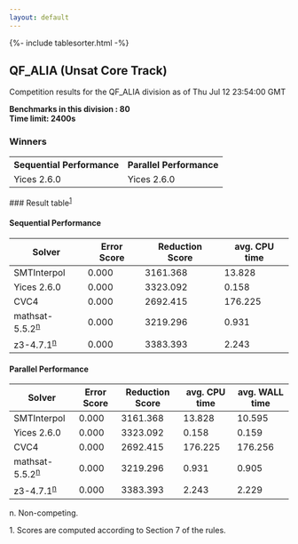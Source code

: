 ```yaml
---
layout: default
---
```

{%- include tablesorter.html -%}

##  QF_ALIA (Unsat Core Track)

Competition results for the QF_ALIA division as of Thu Jul 12 23:54:00 GMT

**Benchmarks in this division : 80  
Time limit: 2400s** 

### Winners
<table>
<tr>
<th class="center">Sequential Performance</th>
<th class="center">Parallel Performance</th>
</tr><tr class="center"><td>Yices 2.6.0</td><td>Yices 2.6.0</td></tr></table>
### Result table<sup><a href="#fn1">1</a></sup>

#### Sequential Performance

<table id="sequential" class="result sorted">
<thead><tr class="center">
  <th>Solver</th>
  <th>Error Score</th>
  <th>Reduction Score</th>
  <th>avg. CPU time</th>
</tr></thead><tr>
<td>SMTInterpol</td>
<td>0.000</td><td>3161.368</td><td>13.828</td></tr><tr>
<td>Yices 2.6.0</td>
<td>0.000</td><td>3323.092</td><td>0.158</td></tr><tr>
<td>CVC4</td>
<td>0.000</td><td>2692.415</td><td>176.225</td></tr><tr>
<td>mathsat-5.5.2<SUP><a href="#fn">n</a></SUP></td>
<td>0.000</td><td>3219.296</td><td>0.931</td></tr><tr>
<td>z3-4.7.1<SUP><a href="#fn">n</a></SUP></td>
<td>0.000</td><td>3383.393</td><td>2.243</td></tr></table>

#### Parallel Performance

<table id="parallel" class="result sorted">
<thead><tr class="center">
  <th>Solver</th>
  <th>Error Score</th>
  <th>Reduction Score</th>
  <th>avg. CPU time</th>
  <th>avg. WALL time</th>
</tr></thead><tr>
<td>SMTInterpol</td>
<td>0.000</td><td>3161.368</td><td>13.828</td><td>10.595</td></tr><tr>
<td>Yices 2.6.0</td>
<td>0.000</td><td>3323.092</td><td>0.158</td><td>0.159</td></tr><tr>
<td>CVC4</td>
<td>0.000</td><td>2692.415</td><td>176.225</td><td>176.256</td></tr><tr>
<td>mathsat-5.5.2<SUP><a href="#fn">n</a></SUP></td>
<td>0.000</td><td>3219.296</td><td>0.931</td><td>0.905</td></tr><tr>
<td>z3-4.7.1<SUP><a href="#fn">n</a></SUP></td>
<td>0.000</td><td>3383.393</td><td>2.243</td><td>2.229</td></tr></table>
 <span id="fn"> n. Non-competing. </span>

 <span id="fn1"> 1. Scores are computed according to Section 7 of the rules. </span>


